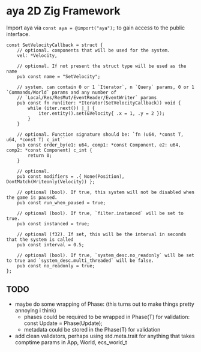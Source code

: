 # aya 2D Zig Framework

Import aya via `const aya = @import("aya");` to gain access to the public interface.



```zig
const SetVelocityCallback = struct {
    // optional. components that will be used for the system.
    vel: *Velocity,

    // optional. If not present the struct type will be used as the name
    pub const name = "SetVelocity";

    // system. can contain 0 or 1 `Iterator`, n `Query` params, 0 or 1 `Commands/World` params and any number of
    // `Local/Res/ResMut/EventReader/EventWriter` params
    pub const fn run(iter: *Iterator(SetVelocityCallback)) void {
        while (iter.next()) |_| {
            iter.entity().set(&Velocity{ .x = 1, .y = 2 });
        }
    }

    // optional. Function signature should be: `fn (u64, *const T, u64, *const T) c_int``
    pub const order_by(e1: u64, comp1: *const Component, e2: u64, comp2: *const Component) c_int {
        return 0;
    }

    // optional.
    pub const modifiers = .{ None(Position), DontMatch(Writeonly(Velocity)) };

    // optional (bool). If true, this system will not be disabled when the game is paused.
    pub const run_when_paused = true;

    // optional (bool). If true, `filter.instanced` will be set to true.
    pub const instanced = true;

    // optional (f32). If set, this will be the interval in seconds that the system is called
    pub const interval = 0.5;

    // optional (bool). If true, `system_desc.no_readonly` will be set to true and `system_desc.multi_threaded` will be false.
    pub const no_readonly = true;
};
```



## TODO
- maybe do some wrapping of Phase: (this turns out to make things pretty annoying i think)
    - phases could be required to be wrapped in Phase(T) for validation: const Update = Phase(Update);
    - metadata could be stored in the Phase(T) for validation
- add clean validators, perhaps using std.meta.trait for anything that takes comptime params in App, World, ecs_world_t
